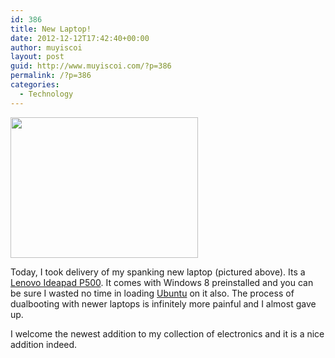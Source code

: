 ```yaml
---
id: 386
title: New Laptop!
date: 2012-12-12T17:42:40+00:00
author: muyiscoi
layout: post
guid: http://www.muyiscoi.com/?p=386
permalink: /?p=386
categories:
  - Technology
---
```

[<img class="alignnone size-full" src="https://www.muyiscoi.com/blog/wp-content/uploads/2012/12/lenovo_lappy.jpg" alt="" title="lenovo_lappy.jpg" width="300" height="225" />](https://www.muyiscoi.com/blog/wp-content/uploads/2012/12/lenovo_lappy.jpg)

Today, I took delivery of my spanking new laptop (pictured above). Its a <a href="http://m.bestbuy.com/m/b/product/detail.jsp?skuId=6747396&#038;pid=1218792108689"  alt="">Lenovo Ideapad P500</a>. It comes with Windows 8 preinstalled and you can be sure I wasted no time in loading <a href="http://ubuntu.com"  alt="">Ubuntu</a> on it also. The process of dualbooting with newer laptops is infinitely more painful and I almost gave up.
  
I welcome the newest addition to my collection of electronics and it is a nice addition indeed.